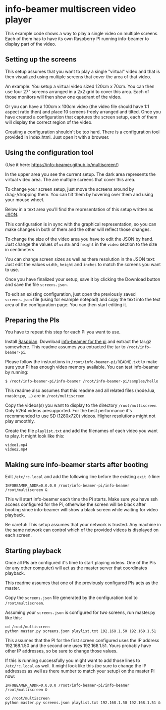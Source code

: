 info-beamer multiscreen video player
====================================

This example code shows a way to play a single video on multiple
screens. Each of them has to have its own Raspberry PI running
info-beamer to display part of the video.


Setting up the screens
----------------------

This setup assumes that you want to play a single "virtual" video 
and that is then visualized using multiple screens that cover
the area of that video.

An example: You setup a virtual video sized 120cm x 70cm. You
can then use four 27" screens arranged in a 2x2 grid to cover
this area. Each of those monitors will then show one quadrant
of the video.

Or you can have a 100cm x 100cm video (the video file should
have 1:1 aspect ratio then) and place 10 screens freely arranged
and tilted. Once you have created a configuration that captures
the screen setup, each of them will display the correct region
of the video.

Creating a configuration shouldn't be too hard. There is a
configuration tool provided in index.html. Just open it
with a browser.

Using the configuration tool
----------------------------

(Use it here: https://info-beamer.github.io/multiscreen/)

In the upper area you see the current setup. The dark area
represents the virtual video area. The are multiple screens
that cover this area.

To change your screen setup, just move the screens around
by drag-/dropping them. You can tilt them by hovering over
them and using your mouse wheel.

Below in a text area you'll find the representation of this
setup written as [JSON](https://en.wikipedia.org/wiki/JSON).

This configuration is in sync with the graphical
representation, so you can make changes in both of them
and the other will reflect those changes.

To change the size of the video area you have to edit the
JSON by hand. Just change the values of `width` and `height`
in the `video` section to the size in centimeters.

You can change screen sizes as well as there resolution
in the JSON text: Just edit the values `width`, `height`
and `inches` to match the screens you want to use.

Once you have finalized your setup, save it by clicking
the Download button and save the file `screens.json`.

To edit an existing configuration, just open the
previously saved `screens.json` file (using for
example notepad) and copy the text into the text area
of the configuration page. You can then start editing
it.

Preparing the PIs
-----------------

You have to repeat this step for each Pi you want to
use.

Install [Raspbian](http://raspbian.org). 
Download [info-beamer for the pi](https://info-beamer.com/pi)
and extract the tar.gz somewhere. This readme assumes
you extracted the tar to `/root/info-beamer-pi`.

Please follow the instructions in 
`/root/info-beamer-pi/README.txt` to make sure your
Pi has enough video memory available. You can test
info-beamer by running:

```
$ /root/info-beamer-pi/info-beamer /root/info-beamer-pi/samples/hello
```

This readme also assumes that this readme and all
related files (node.lua, master.py, ...) are in
`/root/multiscreen`.

Copy the videos(s) you want to display to the directory
`/root/multiscreen`. Only h264 videos aresupported. For the
best performance it's recommended to use SD (1280x720)
videos. Higher resolutions might not play smoothly.

Create the file `playlist.txt` and add the filenames
of each video you want to play. It might look like this:

```
video1.mp4
video2.mp4
```

Making sure info-beamer starts after booting
--------------------------------------------

Edit `/etc/rc.local` and add the following line
before the existing `exit 0` line:

```
INFOBEAMER_ADDR=0.0.0.0 /root/info-beamer-pi/info-beamer /root/multiscreen &
```

This will start info-beamer each time the Pi
starts. Make sure you have ssh access configured
for the Pi, otherwise the screen will be black
after booting since info-beamer will show a
black screen while waiting for video playback.

Be careful: This setup assumes that your network
is trusted. Any machine in the same network
can control which of the provided videos is
displayed on each screen.

Starting playback
-----------------

Once all PIs are configured it's time to start playing
videos. One of the PIs (or any other computer) will
act as the master server that coordinates playback.

This readme assumes that one of the previously
configured PIs acts as the master.

Copy the `screens.json` file generated by the
configuration tool to `/root/multiscreen`. 

Assuming your `screens.json` is configured for *two*
screens, run master.py like this:

```
cd /root/multiscreen
python master.py screens.json playlist.txt 192.168.1.50 192.168.1.51
```

This assumes that the PI for the first screen configured uses
the IP address 192.168.1.50 and the second one uses 192.168.1.51.
Yours probably have other IP addresses, so be sure to change those
values.

If this is running successfully you might want to add
those lines to `/etc/rc.local` as well. It might look like this
(be sure to change the IP addresses as well as there number
to match your setup) on the master PI now:

```
INFOBEAMER_ADDR=0.0.0.0 /root/info-beamer-pi/info-beamer /root/multiscreen &

cd /root/multiscreen
python master.py screens.json playlist.txt 192.168.1.50 192.168.1.51 &
```
